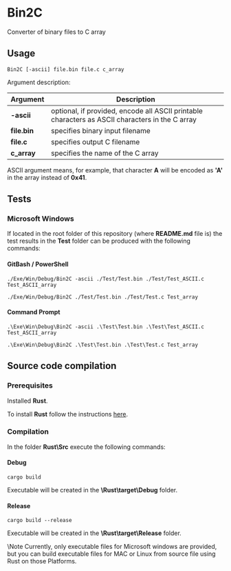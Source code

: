 # Bin2C
Converter of binary files to C array

## Usage

~~~
Bin2C [-ascii] file.bin file.c c_array
~~~

Argument description:

| Argument     | Description                                                                                     |
| ------------ | ----------------------------------------------------------------------------------------------- |
| **-ascii**   | optional, if provided, encode all ASCII printable characters as ASCII characters in the C array |
| **file.bin** | specifies binary input filename                                                                 |
| **file.c**   | specifies output C filename                                                                     |
| **c_array**  | specifies the name of the C array                                                               |

ASCII argument means, for example, that character **A** will be encoded as **'A'** in the array instead of **0x41**.

## Tests

### Microsoft Windows

If located in the root folder of this repository (where **README.md** file is) the test results in the **Test** folder 
can be produced with the following commands:

#### GitBash / PowerShell

~~~
./Exe/Win/Debug/Bin2C -ascii ./Test/Test.bin ./Test/Test_ASCII.c Test_ASCII_array
~~~

~~~
./Exe/Win/Debug/Bin2C ./Test/Test.bin ./Test/Test.c Test_array
~~~

#### Command Prompt

~~~
.\Exe\Win\Debug\Bin2C -ascii .\Test\Test.bin .\Test\Test_ASCII.c Test_ASCII_array
~~~

~~~
.\Exe\Win\Debug\Bin2C .\Test\Test.bin .\Test\Test.c Test_array
~~~

## Source code compilation

### Prerequisites

Installed **Rust**.

To install **Rust** follow the instructions [here](https://www.rust-lang.org/tools/install).

### Compilation

In the folder **Rust\Src** execute the following commands:

#### Debug

~~~
cargo build
~~~

Executable will be created in the **\Rust\target\Debug** folder.

#### Release

~~~
cargo build --release
~~~

Executable will be created in the **\Rust\target\Release** folder.

\Note Currently, only executable files for Microsoft windows are provided, but you can build 
      executable files for MAC or Linux from source file using Rust on those Platforms.
